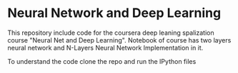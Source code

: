 # Neural Network and Deep Learning

This repository include code for the coursera deep leaning spalization course "Neural Net and Deep Learning". 
Notebook of course has two layers neural network and N-Layers Neural Network Implementation in it.

To understand the code clone the repo and run the IPython files
